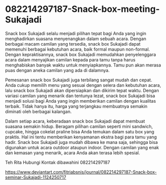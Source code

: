 # 082214297187-Snack-box-meeting-Sukajadi
Snack box Sukajadi selalu menjadi pilihan tepat bagi Anda yang ingin menghadirkan suasana menyenangkan dalam sebuah acara. Dengan berbagai macam camilan yang tersedia, snack box Sukajadi dapat memenuhi berbagai kebutuhan acara, baik formal maupun non-formal. Dengan kepraktisannya, snack box Sukajadi memudahkan penyelenggara acara dalam menyajikan camilan kepada para tamu tanpa harus menghabiskan banyak waktu untuk menyiapkannya. Tamu pun akan merasa puas dengan aneka camilan yang ada di dalamnya.

Pemesanan snack box Sukajadi juga terbilang sangat mudah dan cepat. Anda cukup memilih menu yang sesuai dengan selera dan kebutuhan acara, lalu snack box Sukajadi akan dipersiapkan dan dikirim tepat waktu. Dengan variasi camilan yang menarik dan tentunya lezat, snack box Sukajadi bisa menjadi solusi bagi Anda yang ingin memberikan camilan dengan kualitas terbaik. Tidak hanya itu, harga yang terjangkau membuatnya semakin diminati oleh berbagai kalangan.

Dalam setiap acara, keberadaan snack box Sukajadi dapat membuat suasana semakin hidup. Beragam pilihan camilan seperti mini sandwich, cupcake, hingga cokelat praline bisa Anda temukan dalam satu box yang praktis. Hal ini tentu memberikan kenyamanan ekstra bagi para tamu yang hadir. Snack box Sukajadi juga mudah dibawa ke mana saja, sehingga bisa digunakan untuk acara outdoor ataupun indoor. Dengan camilan yang enak dan kemasan yang menarik, acara Anda akan terasa lebih spesial.

Teh Rita
Hubungi Kontak dibawahini
082214297187

https://www.deviantart.com/fitriabsnis/journal/082214297187-Snack-box-seminar-Sukajadi-1124250717
